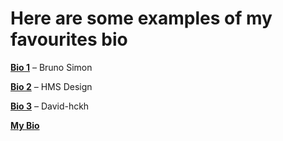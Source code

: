 # Here are some examples of my favourites bio

**[Bio 1](https://bruno-simon.com/)** – Bruno Simon

**[Bio 2](https://hmsdesign.cz/cs/)** – HMS Design

**[Bio 3](https://www.david-hckh.com/)** – David-hckh

**[My Bio](/02_first_imoressions/Index.md)**

